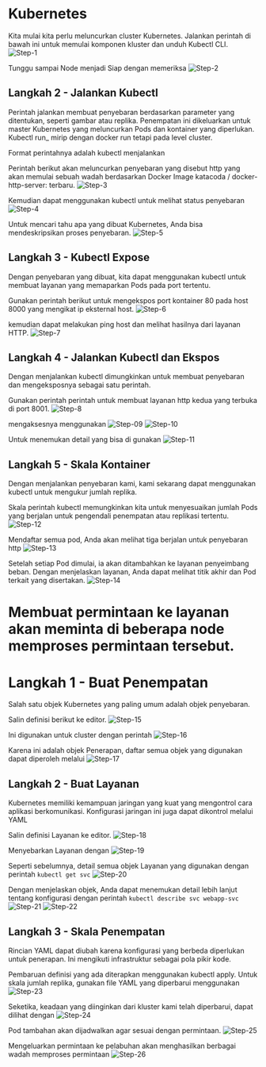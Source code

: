 # Kubernetes

Kita mulai kita perlu meluncurkan cluster Kubernetes.
Jalankan perintah di bawah ini untuk memulai komponen kluster dan unduh Kubectl CLI.
![Step-1](image/kub-01.png)

Tunggu sampai Node menjadi Siap dengan memeriksa
![Step-2](image/kub-02.png)

## Langkah 2 - Jalankan Kubectl
Perintah jalankan membuat penyebaran berdasarkan parameter yang ditentukan, seperti gambar atau replika. Penempatan ini dikeluarkan untuk master Kubernetes yang meluncurkan Pods dan kontainer yang diperlukan. Kubectl run_ mirip dengan docker run tetapi pada level cluster.

Format perintahnya adalah kubectl menjalankan <name of deployment> <properties>

Perintah berikut akan meluncurkan penyebaran yang disebut http yang akan memulai sebuah wadah berdasarkan Docker Image katacoda / docker-http-server: terbaru.
![Step-3](image/kub-03.png)

Kemudian dapat menggunakan kubectl untuk melihat status penyebaran
![Step-4](image/kub-04.png)

Untuk mencari tahu apa yang dibuat Kubernetes, Anda bisa mendeskripsikan proses penyebaran.
![Step-5](image/kub-05.png)

## Langkah 3 - Kubectl Expose
Dengan penyebaran yang dibuat, kita dapat menggunakan kubectl untuk membuat layanan yang memaparkan Pods pada port tertentu.

Gunakan perintah berikut untuk mengekspos port kontainer 80 pada host 8000 yang mengikat ip eksternal host.
![Step-6](image/kub-06.png)

kemudian dapat melakukan ping host dan melihat hasilnya dari layanan HTTP.
![Step-7](image/kub-07.png)

## Langkah 4 - Jalankan Kubectl dan Ekspos
Dengan menjalankan kubectl dimungkinkan untuk membuat penyebaran dan mengeksposnya sebagai satu perintah.

Gunakan perintah perintah untuk membuat layanan http kedua yang terbuka di port 8001.
![Step-8](image/kub-8.png)

mengaksesnya menggunakan
![Step-09](image/kub-09.png)
![Step-10](image/kub-10.png)

Untuk menemukan detail yang bisa di gunakan
![Step-11](image/kub-11.png)

## Langkah 5 - Skala Kontainer
Dengan menjalankan penyebaran kami, kami sekarang dapat menggunakan kubectl untuk mengukur jumlah replika.

Skala perintah kubectl memungkinkan kita untuk menyesuaikan jumlah Pods yang berjalan untuk pengendali penempatan atau replikasi tertentu.
![Step-12](image/kub-12.png)

Mendaftar semua pod, Anda akan melihat tiga berjalan untuk penyebaran http
![Step-13](image/kub-13.png)

Setelah setiap Pod dimulai, ia akan ditambahkan ke layanan penyeimbang beban. Dengan menjelaskan layanan, Anda dapat melihat titik akhir dan Pod terkait yang disertakan.
![Step-14](image/kub-14.png)

# Membuat permintaan ke layanan akan meminta di beberapa node memproses permintaan tersebut.

# Langkah 1 - Buat Penempatan
Salah satu objek Kubernetes yang paling umum adalah objek penyebaran.

Salin definisi berikut ke editor.
![Step-15](image/kub-15.png)

Ini digunakan untuk cluster dengan perintah
![Step-16](image/kub-16.png)

Karena ini adalah objek Penerapan, daftar semua objek yang digunakan dapat diperoleh melalui
![Step-17](image/kub-17.png)

## Langkah 2 - Buat Layanan
Kubernetes memiliki kemampuan jaringan yang kuat yang mengontrol cara aplikasi berkomunikasi. Konfigurasi jaringan ini juga dapat dikontrol melalui YAML

Salin definisi Layanan ke editor. 
![Step-18](image/kub-18.png)

Menyebarkan Layanan dengan
![Step-19](image/kub-19.png)

Seperti sebelumnya, detail semua objek Layanan yang digunakan dengan perintah `kubectl get svc`
![Step-20](image/kub-20.png)

Dengan menjelaskan objek, Anda dapat menemukan detail lebih lanjut tentang konfigurasi dengan perintah `kubectl describe svc webapp-svc`
![Step-21](image/kub-21.png)
![Step-22](image/kub-22.png)

## Langkah 3 - Skala Penempatan
Rincian YAML dapat diubah karena konfigurasi yang berbeda diperlukan untuk penerapan. Ini mengikuti infrastruktur sebagai pola pikir kode.

Pembaruan definisi yang ada diterapkan menggunakan kubectl apply. Untuk skala jumlah replika, gunakan file YAML yang diperbarui menggunakan
![Step-23](image/kub-23.png)

Seketika, keadaan yang diinginkan dari kluster kami telah diperbarui, dapat dilihat dengan
![Step-24](image/kub-24.png)

Pod tambahan akan dijadwalkan agar sesuai dengan permintaan.
![Step-25](image/kub-25.png)

Mengeluarkan permintaan ke pelabuhan akan menghasilkan berbagai wadah memproses permintaan
![Step-26](image/kub-26.png)